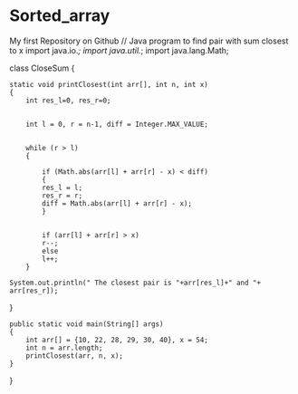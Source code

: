 # Sorted_array
My first Repository on Github
// Java program to find pair with sum closest to x 
import java.io.*; 
import java.util.*; 
import java.lang.Math; 

class CloseSum { 
	
	
	static void printClosest(int arr[], int n, int x) 
	{ 
		int res_l=0, res_r=0; 


		int l = 0, r = n-1, diff = Integer.MAX_VALUE; 

	
		while (r > l) 
		{ 
			
			if (Math.abs(arr[l] + arr[r] - x) < diff) 
			{ 
			res_l = l; 
			res_r = r; 
			diff = Math.abs(arr[l] + arr[r] - x); 
			} 

		
			if (arr[l] + arr[r] > x) 
			r--; 
			else 
			l++; 
		} 

	System.out.println(" The closest pair is "+arr[res_l]+" and "+ arr[res_r]); 
} 
	
	
	public static void main(String[] args) 
	{ 
		int arr[] = {10, 22, 28, 29, 30, 40}, x = 54; 
		int n = arr.length; 
		printClosest(arr, n, x);		 
	} 
} 

